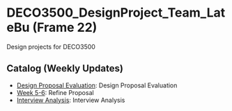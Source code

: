 # DECO3500_DesignProject_Team_LateBu (Frame 22)
Design projects for DECO3500

## Catalog (Weekly Updates)
- [Design Proposal Evaluation](Design_Proposal_Evaluation.md): Design Proposal Evaluation
- [Week 5-6](Refine_Proposal.md): Refine Proposal
- [Interview Analysis](Interview_Analysis.md): Interview Analysis